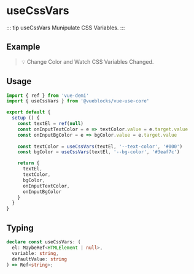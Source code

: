 # useCssVars

::: tip useCssVars
Munipulate CSS Variables.
:::

## Example

> 💡 Change Color and Watch CSS Variables Changed.

<ClientOnly>
  <UseCssVars />
</ClientOnly>

## Usage

```js
import { ref } from 'vue-demi'
import { useCssVars } from '@vueblocks/vue-use-core'

export default {
  setup () {
    const textEl = ref(null)
    const onInputTextColor = e => textColor.value = e.target.value
    const onInputBgColor = e => bgColor.value = e.target.value
    
    const textColor = useCssVars(textEl, '--text-color', '#000')
    const bgColor = useCssVars(textEl, '--bg-color', '#3eaf7c')

    return {
      textEl,
      textColor,
      bgColor,
      onInputTextColor,
      onInputBgColor
    }
  }
}
```

## Typing

```ts
declare const useCssVars: (
  el: MaybeRef<HTMLElement | null>,
  variable: string,
  defaultValue: string
) => Ref<string>;
```
